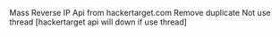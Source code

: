 Mass Reverse IP
Api from hackertarget.com
Remove duplicate
Not use thread [hackertarget api will down if use thread]
